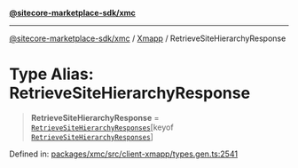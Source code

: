 [**@sitecore-marketplace-sdk/xmc**](../../../../README.md)

***

[@sitecore-marketplace-sdk/xmc](../../../../README.md) / [Xmapp](../README.md) / RetrieveSiteHierarchyResponse

# Type Alias: RetrieveSiteHierarchyResponse

> **RetrieveSiteHierarchyResponse** = [`RetrieveSiteHierarchyResponses`](RetrieveSiteHierarchyResponses.md)\[keyof [`RetrieveSiteHierarchyResponses`](RetrieveSiteHierarchyResponses.md)\]

Defined in: [packages/xmc/src/client-xmapp/types.gen.ts:2541](https://github.com/Sitecore/marketplace-sdk/blob/047115917e8843232ba2a4ba284b67585698b1c5/packages/xmc/src/client-xmapp/types.gen.ts#L2541)
